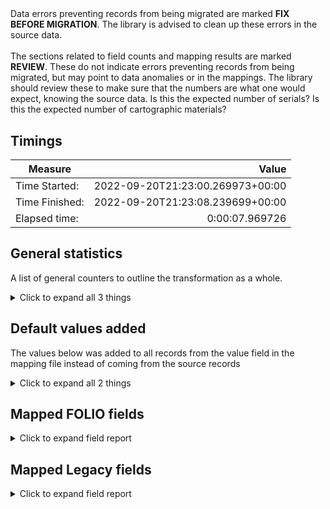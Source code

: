 #    
<br/>Data errors preventing records from being migrated are marked **FIX BEFORE MIGRATION**. The library is advised to clean up these errors in the source data.<br/><br/> The sections related to field counts and mapping results are marked **REVIEW**. These do not indicate errors preventing records from being migrated, but may point to data anomalies or in the mappings. The library should review these to make sure that the numbers are what one would expect, knowing the source data. Is this the expected number of serials? Is this the expected number of cartographic materials?
## Timings   
   
Measure | Value   
--- | ---:   
Time Started: | 2022-09-20T21:23:00.269973+00:00   
Time Finished: | 2022-09-20T21:23:08.239699+00:00   
Elapsed time: | 0:00:07.969726   
   
## General statistics    
A list of general counters to outline the transformation as a whole.    
<details><summary>Click to expand all 3 things</summary>     
   
Measure | Count   
--- | ---:   
Number of files processed | 1   
Number of objects in source data file | 2   
</details>   
   
## Default values added    
The values below was added to all records from the value field in the mapping file instead of coming from the source records    
<details><summary>Click to expand all 2 things</summary>     
   
Measure | Count   
--- | ---:   
True added to addresses[0].isPrimary | 2   
</details>   

## Mapped FOLIO fields
<details><summary>Click to expand field report</summary>     

FOLIO Field | Mapped | Unmapped  
--- | --- | ---:  
</details>   

## Mapped Legacy fields
<details><summary>Click to expand field report</summary>     

Legacy Field | Present | Mapped | Unmapped  
--- | --- | --- | ---:  
VENNAME | 2 (100.0%) | 2 (100%) | 0  
org_note | 4 (200.0%) | 4 (200%) | 0  
status | 2 (100.0%) | 2 (100%) | 0  
vendor_code | 2 (100.0%) | 2 (100%) | 0  
</details>   

